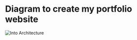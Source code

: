 # Diagram to create my portfolio website
![Into Architecture](https://github.com/user-attachments/assets/2cb35c34-86cf-4ff7-b2fc-07bd38162703)
